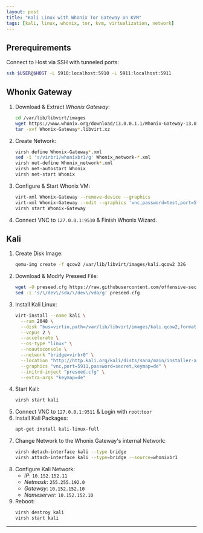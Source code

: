 ```yaml
---
layout: post
title: "Kali Linux with Whonix Tor Gateway on KVM"
tags: [kali, linux, whonix, tor, kvm, virtualization, network]
---
```


## Prerequirements

Connect to Host via SSH with tunneled ports:
```bash
ssh $USER@$HOST -L 5910:localhost:5910 -L 5911:localhost:5911
```

## Whonix Gateway

1. Download & Extract *Whonix Gateway*:
    ```bash
    cd /var/lib/libvirt/images
    wget https://www.whonix.org/download/13.0.0.1.1/Whonix-Gateway-13.0.0.1.1.libvirt.xz
    tar -xvf Whonix-Gateway*.libvirt.xz
    ```
2. Create Network:
    ```bash
    virsh define Whonix-Gateway*.xml
    sed -i 's/virbr1/whonixbr1/g' Whonix_network-*.xml
    virsh net-define Whonix_network*.xml
    virsh net-autostart Whonix
    virsh net-start Whonix
    ```
3. Configure & Start Whonix VM:
    ```bash
    virt-xml Whonix-Gateway --remove-device --graphics 
    virt-xml Whonix-Gateway --edit --graphics 'vnc,password=test,port=5910,keymap=de'
    virsh start Whonix-Gateway
    ```
4. Connect VNC to `127.0.0.1:9510` & Finish Whonix Wizard.

## Kali

1. Create Disk Image:
    ```bash
    qemu-img create -f qcow2 /var/lib/libvirt/images/kali.qcow2 32G
    ```
2. Download & Modify Preseed File:
    ```bash
    wget -O preseed.cfg https://raw.githubusercontent.com/offensive-security/kali-linux-preseed/master/kali-linux-light-unattended.preseed
    sed -i 's/\/dev\/sda/\/dev\/vda/g' preseed.cfg
    ```
3. Install Kali Linux:
    ```bash
    virt-install --name kali \
      --ram 2048 \
      --disk "bus=virtio,path=/var/lib/libvirt/images/kali.qcow2,format=qcow2" \
      --vcpus 2 \
      --accelerate \
      --os-type "linux" \
      --noautoconsole \
      --network "bridge=virbr0" \
      --location "http://http.kali.org/kali/dists/sana/main/installer-amd64/" \
      --graphics "vnc,port=5911,password=secret,keymap=de" \
      --initrd-inject "preseed.cfg" \
      --extra-args "keymap=de"
    ```
4. Start Kali:
    ```bash
    virsh start kali
    ```
5. Connect VNC to `127.0.0.1:9511` & Login with `root`:`toor`
6. Install Kali Packages:
    ```bash
    apt-get install kali-linux-full
    ```
7. Change Network to the Whonix Gateway's internal Network:
    ```bash
    virsh detach-interface kali --type bridge
    virsh attach-interface kali --type=bridge --source=whonixbr1
    ```
8. Configure Kali Network:
    - *IP*: `10.152.152.11`
    - *Netmask*: `255.255.192.0`
    - *Gateway*: `10.152.152.10`
    - *Nameserver*: `10.152.152.10`
9. Reboot:
    ```bash
    virsh destroy kali
    virsh start kali
    ```

---
